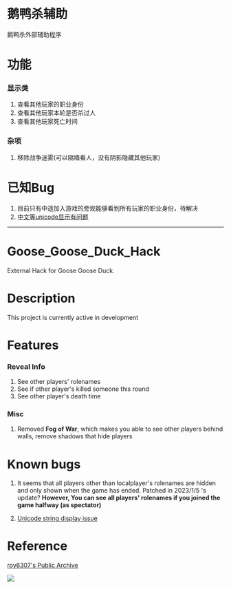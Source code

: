 # 鹅鸭杀辅助
鹅鸭杀外部辅助程序

# 功能
### 显示类
1. 查看其他玩家的职业身份
2. 查看其他玩家本轮是否杀过人
3. 查看其他玩家死亡时间
### 杂项
1. 移除战争迷雾(可以隔墙看人，没有阴影隐藏其他玩家)

# 已知Bug
1. 目前只有中途加入游戏的旁观能够看到所有玩家的职业身份，待解决
2. [中文等unicode显示有问题](https://github.com/Liuhaixv/Goose_Goose_Duck_Hack/issues/2)

---

# Goose_Goose_Duck_Hack
External Hack for Goose Goose Duck.

# Description
This project is currently active in development

# Features
### Reveal Info
1. See other players' rolenames
2. See if other player's killed someone this round
3. See other player's death time
### Misc
1. Removed **Fog of War**, which makes you able to see other players behind walls, remove shadows that hide players

# Known bugs
1. It seems that all players other than localplayer's rolenames are hidden and only shown when the game has ended. Patched in 2023/1/5 's update? **However, You can see all players' rolenames if you joined the game halfway (as spectator)**

2. [Unicode string display issue](https://github.com/Liuhaixv/Goose_Goose_Duck_Hack/issues/2)

# Reference
[roy6307's Public Archive](https://github.com/roy6307/Goose-Goose-Goose)


![](https://img.shields.io/github/downloads/Liuhaixv/Goose_Goose_Duck_Hack/total)
